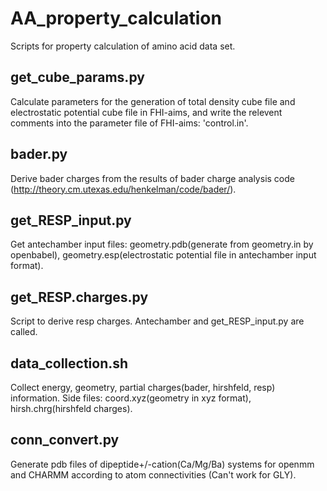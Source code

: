 # AA_property_calculation
Scripts for property calculation of amino acid data set. 

## get_cube_params.py
Calculate parameters for the generation of total density cube file and electrostatic potential cube file in FHI-aims, and write the relevent comments into the parameter file of FHI-aims: 'control.in'.

## bader.py
Derive bader charges from the results of bader charge analysis code (http://theory.cm.utexas.edu/henkelman/code/bader/).

## get_RESP_input.py
Get antechamber input files: geometry.pdb(generate from geometry.in by openbabel), geometry.esp(electrostatic potential file in antechamber input format).

## get_RESP.charges.py
Script to derive resp charges. Antechamber and get_RESP_input.py are called.

## data_collection.sh
Collect energy, geometry, partial charges(bader, hirshfeld, resp) information. Side files: coord.xyz(geometry in xyz format), hirsh.chrg(hirshfeld charges).

## conn_convert.py
Generate pdb files of dipeptide+/-cation(Ca/Mg/Ba) systems for openmm and CHARMM according to atom connectivities (Can't work for GLY).
